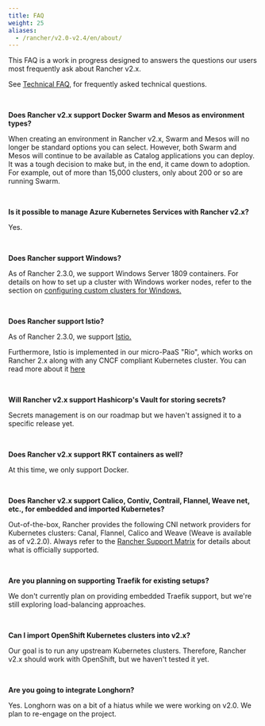 ```yaml
---
title: FAQ
weight: 25
aliases:
  - /rancher/v2.0-v2.4/en/about/
---
```


This FAQ is a work in progress designed to answers the questions our users most frequently ask about Rancher v2.x.

See [Technical FAQ](faq/technical-items.md), for frequently asked technical questions.

<br/>

**Does Rancher v2.x support Docker Swarm and Mesos as environment types?**

When creating an environment in Rancher v2.x, Swarm and Mesos will no longer be standard options you can select. However, both Swarm and Mesos will continue to be available as Catalog applications you can deploy. It was a tough decision to make but, in the end, it came down to adoption. For example, out of more than 15,000 clusters, only about 200 or so are running Swarm.

<br/>

**Is it possible to manage Azure Kubernetes Services with Rancher v2.x?**

Yes.

<br/>

**Does Rancher support Windows?**

As of Rancher 2.3.0, we support Windows Server 1809 containers. For details on how to set up a cluster with Windows worker nodes, refer to the section on [configuring custom clusters for Windows.](pages-for-subheaders/use-windows-clusters.md)

<br/>

**Does Rancher support Istio?**

As of Rancher 2.3.0, we support [Istio.](pages-for-subheaders/istio.md)

Furthermore, Istio is implemented in our micro-PaaS "Rio", which works on Rancher 2.x along with any CNCF compliant Kubernetes cluster. You can read more about it [here](https://rio.io/)

<br/>

**Will Rancher v2.x support Hashicorp's Vault for storing secrets?**

Secrets management is on our roadmap but we haven't assigned it to a specific release yet.

<br/>

**Does Rancher v2.x support RKT containers as well?**

At this time, we only support Docker.

<br/>

**Does Rancher v2.x support Calico, Contiv, Contrail, Flannel, Weave net, etc., for embedded and imported Kubernetes?**

Out-of-the-box, Rancher provides the following CNI network providers for Kubernetes clusters: Canal, Flannel, Calico and Weave (Weave is available as of v2.2.0).  Always refer to the [Rancher Support Matrix](https://rancher.com/support-maintenance-terms/) for details about what is officially supported.

<br/>

**Are you planning on supporting Traefik for existing setups?**

We don't currently plan on providing embedded Traefik support, but we're still exploring load-balancing approaches.

<br/>

**Can I import OpenShift Kubernetes clusters into v2.x?**

Our goal is to run any upstream Kubernetes clusters. Therefore, Rancher v2.x should work with OpenShift, but we haven't tested it yet.

<br/>

**Are you going to integrate Longhorn?**

Yes. Longhorn was on a bit of a hiatus while we were working on v2.0. We plan to re-engage on the project.